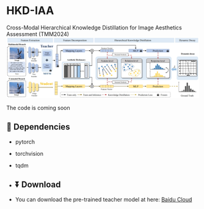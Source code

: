 # HKD-IAA
Cross-Modal Hierarchical Knowledge Distillation for Image Aesthetics Assessment (TMM2024)
![img](Method.png)

The code is coming soon

## 📃 Dependencies
- pytorch
- torchvision
- tqdm

- ## ⏬ Download
- You can download the pre-trained teacher model at here: [Baidu Cloud]()



